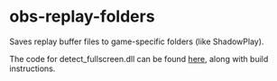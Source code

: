 # obs-replay-folders

Saves replay buffer files to game-specific folders (like ShadowPlay).

The code for detect_fullscreen.dll can be found [here](https://github.com/redraskal/detect_fullscreen), along with build instructions.
